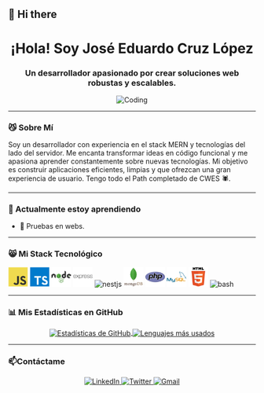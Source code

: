 ## 👋 Hi there 
<h1 align="center">¡Hola!  Soy José Eduardo Cruz López</h1>
<h3 align="center">Un desarrollador apasionado por crear soluciones web robustas y escalables.</h3>

<p align="center">
  <img src="https://media4.giphy.com/media/v1.Y2lkPTc5MGI3NjExYmV4NnJ4aGJ4ZmFqcXgwOHowcnhpNXB5ZmZ6bjdxNW4xZWxlc3p2bCZlcD12MV9pbnRlcm5hbF9naWZfYnlfaWQmY3Q9Zw/Q8Oj0y8taFeXublkqC/giphy.gif?raw=true" alt="Coding" width="400"/>
</p>

---

### 😼 Sobre Mí

<p>
  Soy un desarrollador con experiencia en el stack MERN y tecnologías del lado del servidor. Me encanta transformar ideas en código funcional y me apasiona aprender constantemente sobre nuevas tecnologías. Mi objetivo es construir aplicaciones eficientes, limpias y que ofrezcan una gran experiencia de usuario.
  Tengo todo el Path completado de CWES 🕷️.
</p>

---

### 🌱 Actualmente estoy aprendiendo
- 🛜 Pruebas en webs.

---

### 😸 Mi Stack Tecnológico

<p align="left">
  <img src="https://raw.githubusercontent.com/devicons/devicon/master/icons/javascript/javascript-original.svg" alt="javascript" width="40" height="40"/>
  <img src="https://raw.githubusercontent.com/devicons/devicon/master/icons/typescript/typescript-original.svg" alt="typescript" width="40" height="40"/>
  <img src="https://raw.githubusercontent.com/devicons/devicon/master/icons/nodejs/nodejs-original-wordmark.svg" alt="nodejs" width="40" height="40"/>
  <img src="https://raw.githubusercontent.com/devicons/devicon/master/icons/express/express-original-wordmark.svg" alt="express" width="40" height="40"/>
  <img src="https://www.svgrepo.com/show/354107/nestjs.svg" alt="nestjs" width="40" height="40"/>
  <img src="https://raw.githubusercontent.com/devicons/devicon/master/icons/mongodb/mongodb-original-wordmark.svg" alt="mongodb" width="40" height="40"/>
  <img src="https://raw.githubusercontent.com/devicons/devicon/master/icons/php/php-original.svg" alt="php" width="40" height="40"/>
  <img src="https://raw.githubusercontent.com/devicons/devicon/master/icons/mysql/mysql-original-wordmark.svg" alt="sql" width="40" height="40"/>
  <img src="https://raw.githubusercontent.com/devicons/devicon/master/icons/html5/html5-original-wordmark.svg" alt="html5" width="40" height="40"/>
  <img src="https://www.vectorlogo.zone/logos/gnu_bash/gnu_bash-icon.svg" alt="bash" width="40" height="40"/>
</p>

---

### 📊 Mis Estadísticas en GitHub

<p align="center">
  <a href="https://github.com/bobopomo23">
    <img align="center" src="https://github-readme-stats.vercel.app/api?username=bobopomo23&show_icons=true&locale=es&theme=dracula" alt="Estadísticas de GitHub" />
  </a>
  <a href="https://github.com/bobopomo23">
    <img align="center" src="https://github-readme-stats.vercel.app/api/top-langs?username=bobopomo23&layout=compact&locale=es&theme=dracula" alt="Lenguajes más usados" />
  </a>
</p>

---

### 📫Contáctame

<p align="center">
<a href="https://linkedin.com/in/josé-eduardo-cruz-lópez-1b1403352" target="_blank">
  <img src="https://img.shields.io/badge/LinkedIn-0A66C2?style=for-the-badge&logo=linkedin&logoColor=white" alt="LinkedIn"/>
</a>
<a href="https://x.com/Joseeduardocrz" target="_blank">
  <img src="https://img.shields.io/badge/Twitter-1DA1F2?style=for-the-badge&logo=twitter&logoColor=white" alt="Twitter"/>
</a>
<a href="mailto:joselupo329@gmail.com">
  <img src="https://img.shields.io/badge/Gmail-D14836?style=for-the-badge&logo=gmail&logoColor=white" alt="Gmail"/>
</a>
</p>
